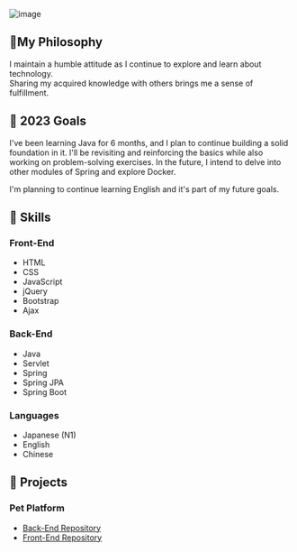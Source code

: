 ![image](https://github.com/Yang-hung-fei/Yang-hung-fei/assets/126322139/fe752ba3-b46c-441f-817a-91d54dc6d7a8)


## 🌱My Philosophy

I maintain a humble attitude as I continue to explore and learn about technology.<br>
Sharing my acquired knowledge with others brings me a sense of fulfillment.<br>

## 🎯 2023 Goals

I've been learning Java for 6 months, and I plan to continue building a solid foundation in it. I'll be revisiting and reinforcing the basics while also working on problem-solving exercises. In the future, I intend to delve into other modules of Spring and explore Docker.

I'm planning to continue learning English and it's part of my future goals.

## 🧠 Skills

### Front-End
- HTML
- CSS
- JavaScript
- jQuery
- Bootstrap
- Ajax

### Back-End
- Java
- Servlet
- Spring
- Spring JPA
- Spring Boot

### Languages
- Japanese (N1)
- English
- Chinese

## 🚀 Projects

### Pet Platform
- [Back-End Repository](https://github.com/Yang-hung-fei/Project_PET_BackEnd)
- [Front-End Repository](https://github.com/Yang-hung-fei/Yang-hung-fei.github.io)
